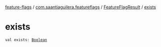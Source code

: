 [feature-flags](../../index.md) / [com.saantiaguilera.featureflags](../index.md) / [FeatureFlagResult](index.md) / [exists](./exists.md)

# exists

`val exists: `[`Boolean`](https://kotlinlang.org/api/latest/jvm/stdlib/kotlin/-boolean/index.html)